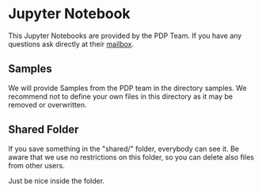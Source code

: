 # Jupyter Notebook

This Jupyter Notebooks are provided by the PDP Team. If you have any questions
ask directly at their [mailbox](mailto:pdp@srgssr.ch).

## Samples

We will provide Samples from the PDP team in the directory samples. We recommend not to
define your own files in this directory as it may be removed or overwritten.

## Shared Folder

If you save something in the "shared/" folder, everybody can see it. Be aware that we use
no restrictions on this folder, so you can delete also files from other users.

Just be nice inside the folder.
